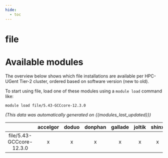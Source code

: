 ```yaml
---
hide:
  - toc
---
```


file
====

# Available modules


The overview below shows which file installations are available per HPC-UGent Tier-2 cluster, ordered based on software version (new to old).

To start using file, load one of these modules using a `module load` command like:

```shell
module load file/5.43-GCCcore-12.3.0
```

*(This data was automatically generated on {{modules_last_updated}})*  

| |accelgor|doduo|donphan|gallade|joltik|shinx|
| :---: | :---: | :---: | :---: | :---: | :---: | :---: |
|file/5.43-GCCcore-12.3.0|x|x|x|x|x|x|
